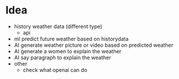 # Idea

- history weather data (different type)
    - api
- ml predict future weather based on historydata
- AI generate weather picture or video based on predicted weather
- AI generate a women to explain the weather
- AI say paragraph to explain the weather
- other
    - check what openai can do